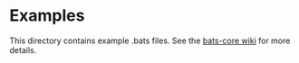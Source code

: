 # Examples

This directory contains example .bats files.
See the [bats-core wiki][examples] for more details.

[examples]: https://github.com/bats-core/bats-core/wiki/Examples
